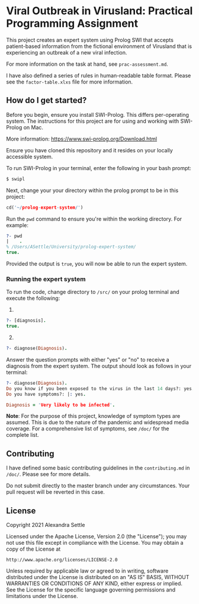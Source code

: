 # Viral Outbreak in Virusland: Practical Programming Assignment

This project creates an expert system using Prolog SWI that accepts
patient-based information from the fictional environment of Virusland
that is experiencing an outbreak of a new viral infection.

For more information on the task at hand, see `prac-assessment.md`.

I have also defined a series of rules in human-readable table format. Please
see the `factor-table.xlxs` file for more information.

## How do I get started?

Before you begin, ensure you install SWI-Prolog. This differs per-operating
system. The instructions for this project are for using and working with
SWI-Prolog on Mac.

More information: https://www.swi-prolog.org/Download.html

Ensure you have cloned this repository and it resides on your locally accessible
system.

To run SWI-Prolog in your terminal, enter the following in your bash prompt:

```bash
$ swipl
```

Next, change your your directory within the prolog prompt to be in this project:

```prolog
cd('~/prolog-expert-system/')
```

Run the `pwd` command to ensure you're within the working directory.
For example:

```prolog
?- pwd
|    .
% /Users/ASettle/University/prolog-expert-system/
true.
```

Provided the output is `true`, you will now be able to run the expert system.

### Running the expert system

To run the code, change directory to `/src/` on your prolog terminal and execute
the following:

1.
```prolog
?- [diagnosis].
true.
```

2.
```prolog
?- diagnose(Diagnosis).
```

Answer the question prompts with either "yes" or "no" to receive a diagnosis
from the expert system. The output should look as follows in your terminal:

```prolog
?- diagnose(Diagnosis).
Do you know if you been exposed to the virus in the last 14 days?: yes.
Do you have symptoms?: |: yes.

Diagnosis = 'Very likely to be infected'.
```

**Note**: For the purpose of this project, knowledge of symptom types are
assumed. This is due to the nature of the pandemic and widespread
media coverage. For a comprehensive list of symptoms, see `/doc/` for
the complete list.

## Contributing

I have defined some basic contributing guidelines in the `contributing.md`
in `/doc/`. Please see for more details.

Do not submit directly to the master branch under any circumstances.
Your pull request will be reverted in this case.

## License

Copyright 2021 Alexandra Settle

Licensed under the Apache License, Version 2.0 (the "License");
you may not use this file except in compliance with the License.
You may obtain a copy of the License at

    http://www.apache.org/licenses/LICENSE-2.0

Unless required by applicable law or agreed to in writing, software
distributed under the License is distributed on an "AS IS" BASIS,
WITHOUT WARRANTIES OR CONDITIONS OF ANY KIND, either express or implied.
See the License for the specific language governing permissions and
limitations under the License.
